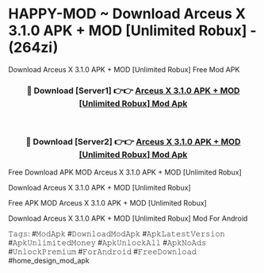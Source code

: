 # HAPPY-MOD ~ Download Arceus X 3.1.0 APK + MOD [Unlimited Robux] - (264zi)
Download Arceus X 3.1.0 APK + MOD [Unlimited Robux] Free Mod APK

<div align="center">
<h3>🔴 Download [Server1] 👉👉 <a href="https://apk-comot.site?title=Arceus_X_3.1.0_APK_+_MOD_[Unlimited_Robux]">Arceus X 3.1.0 APK + MOD [Unlimited Robux] Mod Apk</a></h3><br>

<h3>🔴 Download [Server2] 👉👉 <a href="https://apk-comot.site?title=Arceus_X_3.1.0_APK_+_MOD_[Unlimited_Robux]">Arceus X 3.1.0 APK + MOD [Unlimited Robux] Mod Apk</a></h3>
</div>


Free Download APK MOD Arceus X 3.1.0 APK + MOD [Unlimited Robux]

Download Arceus X 3.1.0 APK + MOD [Unlimited Robux] 

Free APK MOD Arceus X 3.1.0 APK + MOD [Unlimited Robux] 

Download Arceus X 3.1.0 APK + MOD [Unlimited Robux] Mod For Android

𝚃𝚊𝚐𝚜: #𝙼𝚘𝚍𝙰𝚙𝚔 #𝙳𝚘𝚠𝚗𝚕𝚘𝚊𝚍𝙼𝚘𝚍𝙰𝚙𝚔 #𝙰𝚙𝚔𝙻𝚊𝚝𝚎𝚜𝚝𝚅𝚎𝚛𝚜𝚒𝚘𝚗 #𝙰𝚙𝚔𝚄𝚗𝚕𝚒𝚖𝚒𝚝𝚎𝚍𝙼𝚘𝚗𝚎𝚢 #𝙰𝚙𝚔𝚄𝚗𝚕𝚘𝚌𝚔𝙰𝚕𝚕 #𝙰𝚙𝚔𝙽𝚘𝙰𝚍𝚜 #𝚄𝚗𝚕𝚘𝚌𝚔𝙿𝚛𝚎𝚖𝚒𝚞𝚖 #𝙵𝚘𝚛𝙰𝚗𝚍𝚛𝚘𝚒𝚍 #𝙵𝚛𝚎𝚎𝙳𝚘𝚠𝚗𝚕𝚘𝚊𝚍 #home_design_mod_apk